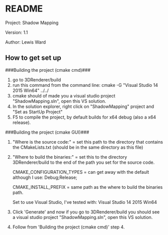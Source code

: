 # README #

Project: Shadow Mapping

Version: 1.1

Author: Lewis Ward

## How to get set up ##

###Building the project (cmake cmd)###
1. go to 3DRenderer/build
2. run this command from the command line: cmake -G "Visual Studio 14 2015 Win64" ../../
3. cmake should of made you a visual studio project "ShadowMapping.sln", open this VS solution.
4. In the solution explorer, right click on "ShadowMapping" project and "Set as StartUp Project"
5. F5 to compile the project, by default builds for x64 debug (also a x64 release).

###Building the project (cmake GUI)###
1. "Where is the source code:" = set this path to the directory that contains the CMakeLists.txt (should be in the same directory as this file)
2. "Where to build the binaries:" = set this to the directory 3DRenderer/build to the end of the path you set for the source code.

    CMAKE_CONFIGURATION_TYPES = can get away with the default although I use: Debug;Release; 

    CMAKE_INSTALL_PREFIX = same path as the where to build the binaries path.

    Set to use Visual Studio, I've tested with: Visual Studio 14 2015 Win64

3. Click 'Generate' and now if you go to 3DRenderer/build you should see a visual studio project "ShadowMapping.sln", open this VS solution.
4. Follow from 'Building the project (cmake cmd)' step 4.